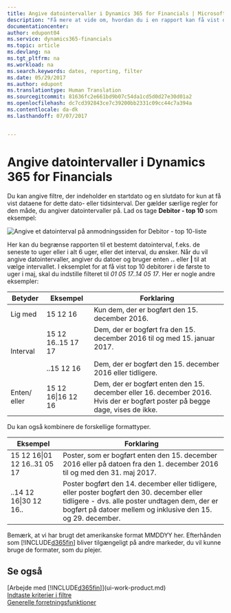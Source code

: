 ```yaml
---
title: Angive datointervaller i Dynamics 365 for Financials | Microsoft Docs
description: "Få mere at vide om, hvordan du i en rapport kan få vist data fra bestemte tidsperioder, ved at bruge datointervaller i Dynamics 365 for Financials."
documentationcenter: 
author: edupont04
ms.service: dynamics365-financials
ms.topic: article
ms.devlang: na
ms.tgt_pltfrm: na
ms.workload: na
ms.search.keywords: dates, reporting, filter
ms.date: 05/29/2017
ms.author: edupont
ms.translationtype: Human Translation
ms.sourcegitcommit: 81636fc2e661bd9b07c54da1cd5d0d27e30d01a2
ms.openlocfilehash: dc7cd392843ce7c39200bb2331c09cc44c7a394a
ms.contentlocale: da-dk
ms.lasthandoff: 07/07/2017


---
```

# <a name="entering-date-ranges-in-dynamics-365-for-financials"></a>Angive datointervaller i Dynamics 365 for Financials
Du kan angive filtre, der indeholder en startdato og en slutdato for kun at få vist dataene for dette dato- eller tidsinterval. Der gælder særlige regler for den måde, du angiver datointervaller på. Lad os tage **Debitor - top 10** som eksempel:

![Angive et datointerval på anmodningssiden for Debitor - top 10-liste](./media/ui-enter-date-ranges/customer-top10-list.png)

Her kan du begrænse rapporten til et bestemt datointerval, f.eks. de seneste to uger eller i alt 6 uger, eller det interval, du ønsker. Når du vil angive datointervaller, angiver du datoer og bruger enten **..** eller **|** til at vælge intervallet. I eksemplet for at få vist top 10 debitorer i de første to uger i maj, skal du indstille filteret til *01 05 17..14 05 17*.
Her er nogle andre eksempler:

| Betyder | Eksempel | Forklaring |
|---|---|---|
|Lig med| 15 12 16 |Kun dem, der er bogført den 15. december 2016.|
|Interval| 15 12 16..15 17 17<br /><br />..15 12 16|Dem, der er bogført fra den 15. december 2016 til og med 15. januar 2017.<br /><br />Dem, der er bogført den 15. december 2016 eller tidligere.|
|Enten/ eller|15 12 16&#124;16 12 16|Dem, der er bogført enten den 15. december eller 16. december 2016. Hvis der er bogført poster på begge dage, vises de ikke.|

Du kan også kombinere de forskellige formattyper.

| Eksempel | Forklaring |
|---|---|
|15 12 16&#124;01 12 16..31 05 17 | Poster, som er bogført enten den 15. december 2016 eller på datoen fra den 1. december 2016 til og med den 31. maj 2017. |
|..14 12 16&#124;30 12 16.. | Poster bogført den 14. december eller tidligere, eller poster bogført den 30. december eller tidligere - dvs. alle poster undtagen dem, der er bogført på datoer mellem og inklusive den 15. og 29. december. |

Bemærk, at vi har brugt det amerikanske format MMDDYY her. Efterhånden som [!INCLUDE[d365fin](includes/d365fin_md.md)] bliver tilgængeligt på andre markeder, du vil kunne bruge de formater, som du plejer.

## <a name="see-also"></a>Se også
[Arbejde med [!INCLUDE[d365fin](includes/d365fin_long_md.md)]](ui-work-product.md)  
[Indtaste kriterier i filtre ](ui-enter-criteria-filters.md)  
[Generelle forretningsfunktioner](ui-across-business-areas.md)

